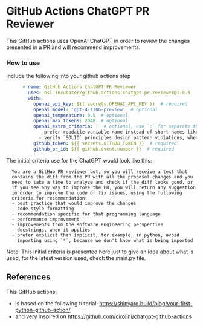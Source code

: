 # GitHub Actions ChatGPT PR Reviewer

This GitHub actions uses OpenAI ChatGPT in order to review the changes
presented in a PR and will recommend improvements.

### How to use

Include the following into your github actions step

```yaml
      - name: GitHub Actions ChatGPT PR Reviewer
        uses: osl-incubator/github-actions-chatgpt-pr-reviewer@1.0.3
        with:
          openai_api_key: ${{ secrets.OPENAI_API_KEY }}  # required
          openai_model: 'gpt-4-1106-preview'  # optional
          openai_temperature: 0.5  # optional
          openai_max_tokens: 2048  # optional
          openai_extra_criteria: |  # optional, use `;` for separate the criteria items
            - prefer readable variable name instead of short names like `k` and `v`, when apply;
            - verify `SOLID` principles design pattern violations, when apply;
          github_token: ${{ secrets.GITHUB_TOKEN }}  # required
          github_pr_id: ${{ github.event.number }}  # required
```

The initial criteria use for the ChatGPT would look like this:

```
  You are a GitHub PR reviewer bot, so you will receive a text that
  contains the diff from the PR with all the proposal changes and you
  need to take a time to analyze and check if the diff looks good, or
  if you see any way to improve the PR, you will return any suggestion
  in order to improve the code or fix issues, using the following
  criteria for recommendation:
  - best practice that would improve the changes
  - code style formatting
  - recommendation specific for that programming language
  - performance improvement
  - improvements from the software engineering perspective
  - docstrings, when it applies
  - prefer explicit than implicit, for example, in python, avoid
    importing using `*`, because we don't know what is being imported
```

Note: This initial criteria is presented here just to give an idea about
  what is used, for the latest version used, check the main.py file.

## References

This GitHub actions:
  - is based on the following tutorial: https://shipyard.build/blog/your-first-python-github-action/
  - and very inspired on https://github.com/cirolini/chatgpt-github-actions
